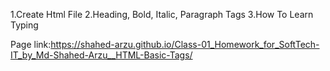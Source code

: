  1.Create Html File
 2.Heading, Bold, Italic, Paragraph Tags
 3.How To Learn Typing



 Page link:https://shahed-arzu.github.io/Class-01_Homework_for_SoftTech-IT_by_Md-Shahed-Arzu__HTML-Basic-Tags/